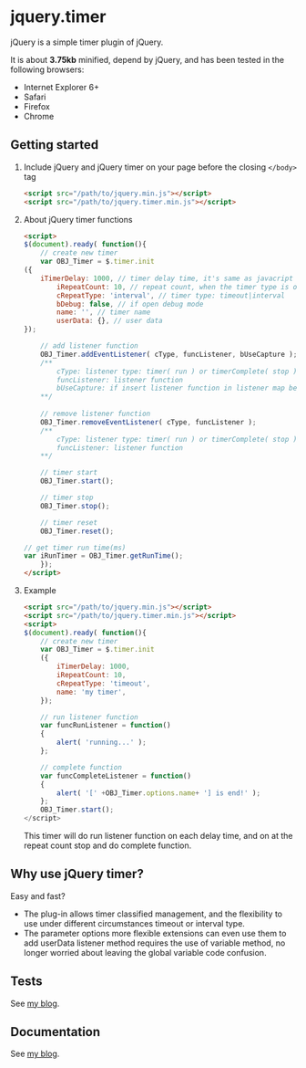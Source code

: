 
# jquery.timer

jQuery is a simple timer plugin of jQuery.

It is about **3.75kb** minified, depend by jQuery, and has been tested in the following browsers:

- Internet Explorer 6+
- Safari
- Firefox
- Chrome


## Getting started

1.  Include jQuery and jQuery timer on your page before the closing ``</body>`` tag

    ```html
    <script src="/path/to/jquery.min.js"></script>
    <script src="/path/to/jquery.timer.min.js"></script>
    ```

2.  About jQuery timer functions

    ```html
    <script>
    $(document).ready( function(){
        // create new timer
        var OBJ_Timer = $.timer.init
	({
	    iTimerDelay: 1000, // timer delay time, it's same as javacript
            iRepeatCount: 10, // repeat count, when the timer type is only valid timeout
            cRepeatType: 'interval', // timer type: timeout|interval
            bDebug: false, // if open debug mode
            name: '', // timer name
            userData: {}, // user data	
	});

        // add listener function
        OBJ_Timer.addEventListener( cType, funcListener, bUseCapture ); 
	    /**
            cType: listener type: timer( run ) or timerComplete( stop )
	        funcListener: listener function
	        bUseCapture: if insert listener function in listener map begin
	    **/
        
	    // remove listener function
        OBJ_Timer.removeEventListener( cType, funcListener ); 
	    /**
            cType: listener type: timer( run ) or timerComplete( stop )
	        funcListener: listener function
	    **/

        // timer start
        OBJ_Timer.start();

        // timer stop
        OBJ_Timer.stop();

        // timer reset
        OBJ_Timer.reset();

	// get timer run time(ms)
	var iRunTimer = OBJ_Timer.getRunTime();
        });
    </script>
    ```

3.  Example
    ```html
    <script src="/path/to/jquery.min.js"></script>
    <script src="/path/to/jquery.timer.min.js"></script>
    <script>
    $(document).ready( function(){
        // create new timer
        var OBJ_Timer = $.timer.init
	    ({
	        iTimerDelay: 1000, 
            iRepeatCount: 10, 
            cRepeatType: 'timeout', 
            name: 'my timer',
	    });
	
	    // run listener function
	    var funcRunListener = function()
	    {
	        alert( 'running...' );
	    };

        // complete function
	    var funcCompleteListener = function()
	    {
	        alert( '[' +OBJ_Timer.options.name+ '] is end!' );
	    };
        OBJ_Timer.start();
    </script>
    ```
    This timer will do run listener function on each delay time, and on at the repeat count stop and do complete function.

## Why use jQuery timer?

Easy and fast?

- The plug-in allows timer classified management, and the flexibility to use under different circumstances timeout or interval type.
- The parameter options more flexible extensions can even use them to add userData listener method requires the use of variable method, no longer worried about leaving the global variable code confusion.

## Tests

See <a href="http://www.cnblogs.com/lianyue/archive/2013/05/28/3105015.html" target="_blank">my blog</a>.

## Documentation

See <a href="http://www.cnblogs.com/lianyue/archive/2013/05/28/3105015.html" target="_blank">my blog</a>.
